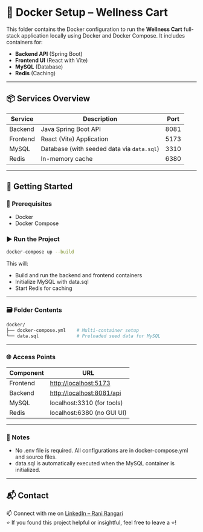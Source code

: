 # 🐳 Docker Setup – Wellness Cart

This folder contains the Docker configuration to run the **Wellness Cart** full-stack application locally using Docker and Docker Compose. It includes containers for:

- **Backend API** (Spring Boot)
- **Frontend UI** (React with Vite)
- **MySQL** (Database)
- **Redis** (Caching)

---

## 📦 Services Overview

| Service   | Description                            | Port    |
|-----------|----------------------------------------|---------|
| Backend   | Java Spring Boot API                   | 8081    |
| Frontend  | React (Vite) Application               | 5173    |
| MySQL     | Database (with seeded data via `data.sql`) | 3310    |
| Redis     | In-memory cache                        | 6380   |

---

## 🚀 Getting Started

### 🔧 Prerequisites

- Docker
- Docker Compose

### ▶️ Run the Project

```bash
docker-compose up --build
```
This will:

- Build and run the backend and frontend containers
- Initialize MySQL with data.sql
- Start Redis for caching

---

### 🗃️ Folder Contents

```bash
docker/
├── docker-compose.yml    # Multi-container setup
└── data.sql              # Preloaded seed data for MySQL

```

---

### 🌐 Access Points

| Component | URL                                                    |
| --------- | ------------------------------------------------------ |
| Frontend  | [http://localhost:5173](http://localhost:5173)         |
| Backend   | [http://localhost:8081/api](http://localhost:8081) |
| MySQL     | localhost:3310 (for tools)                             |
| Redis     | localhost:6380 (no GUI UI)                             |

---

### 📝 Notes

- No .env file is required. All configurations are in docker-compose.yml and source files.
- data.sql is automatically executed when the MySQL container is initialized.

---

## 📬 Contact
     
📫 Connect with me on [LinkedIn – Rani Rangari](https://www.linkedin.com/in/rani-rangari/)   
⭐ If you found this project helpful or insightful, feel free to leave a ⭐!  
